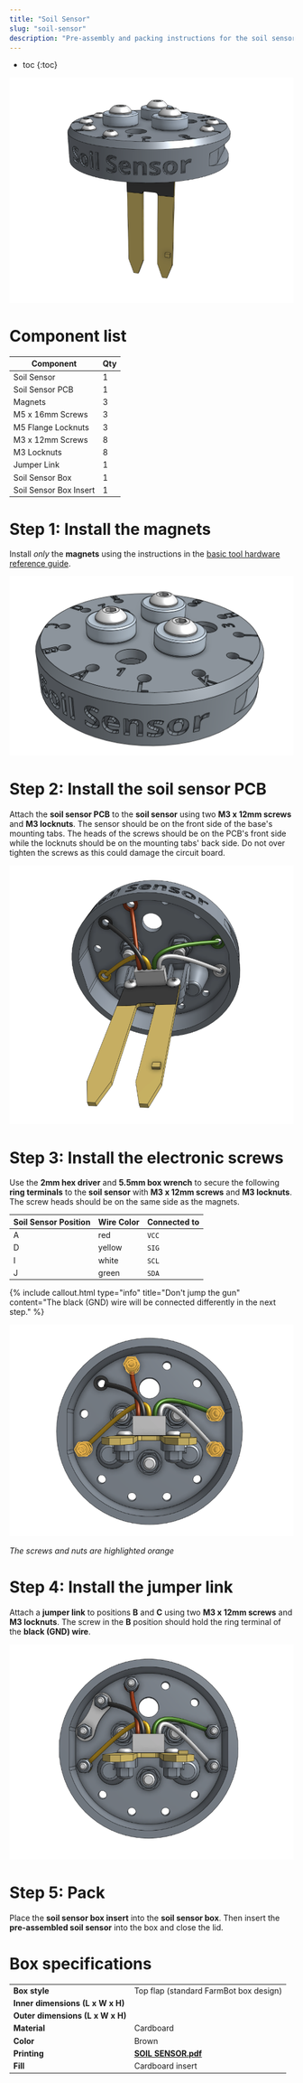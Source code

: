 ```yaml
---
title: "Soil Sensor"
slug: "soil-sensor"
description: "Pre-assembly and packing instructions for the soil sensor"
---
```


* toc
{:toc}

![soil sensor](_images/soil_sensor.png)

# Component list

|Component                     |Qty  |
|------------------------------|-----|
|Soil Sensor                   |1
|Soil Sensor PCB               |1
|Magnets                       |3
|M5 x 16mm Screws              |3
|M5 Flange Locknuts            |3
|M3 x 12mm Screws              |8
|M3 Locknuts                   |8
|Jumper Link                   |1
|Soil Sensor Box               |1
|Soil Sensor Box Insert        |1

# Step 1: Install the magnets

Install *only* the **magnets** using the instructions in the [basic tool hardware reference guide](../../../extras/reference/basic-tool-hardware.md).

![soil sensor with magnets](_images/soil_sensor_with_magnets.png)

# Step 2: Install the soil sensor PCB

Attach the **soil sensor PCB** to the **soil sensor** using two **M3 x 12mm screws** and **M3 locknuts**. The sensor should be on the front side of the base's mounting tabs. The heads of the screws should be on the PCB's front side while the locknuts should be on the mounting tabs' back side. Do not over tighten the screws as this could damage the circuit board.

![soil sensor with pcb](_images/soil_sensor_with_pcb.png)

# Step 3: Install the electronic screws

Use the **2mm hex driver** and **5.5mm box wrench** to secure the following **ring terminals** to the **soil sensor** with **M3 x 12mm screws** and **M3 locknuts**. The screw heads should be on the same side as the magnets.

|Soil Sensor Position|Wire Color                                    |Connected to|
|--------------------|----------------------------------------------|------------|
|A                   |<span class="cable-color red">red</span>      |`VCC`
|D                   |<span class="cable-color yellow">yellow</span>|`SIG`
|I                   |<span class="cable-color white">white</span>  |`SCL`
|J                   |<span class="cable-color green">green</span>  |`SDA`

{%
include callout.html
type="info"
title="Don't jump the gun"
content="The <span class='cable-color black'>black</span> (GND) wire will be connected differently in the next step."
%}

![soil sensor wire bolts](_images/soil_sensor_wire_bolts.png)

_The screws and nuts are highlighted orange_

# Step 4: Install the jumper link

Attach a **jumper link** to positions **B** and **C** using two **M3 x 12mm screws** and **M3 locknuts**. The screw in the **B** position should hold the ring terminal of the **<span class="cable-color black">black</span> (GND) wire**.

![soil sensor with jumper link](_images/soil_sensor_with_jumper_link.png)

# Step 5: Pack

Place the **soil sensor box insert** into the **soil sensor box**. Then insert the **pre-assembled soil sensor** into the box and close the lid.

# Box specifications

|                                |                              |
|--------------------------------|------------------------------|
|**Box style**                   |Top flap (standard FarmBot box design)
|**Inner dimensions (L x W x H)**|
|**Outer dimensions (L x W x H)**|
|**Material**                    |Cardboard
|**Color**                       |Brown
|**Printing**                    |**[SOIL SENSOR.pdf](http://docs.farm.bot)** <i class="fa fa-file-pdf-o">
|**Fill**                        |Cardboard insert
